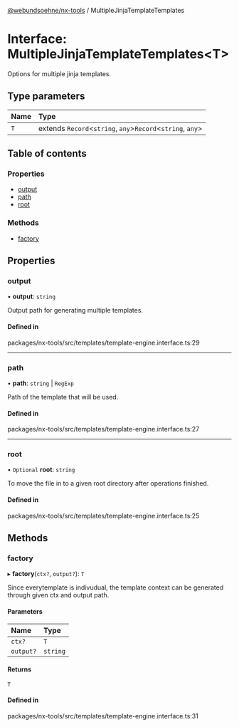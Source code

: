 [@webundsoehne/nx-tools](../README.md) / MultipleJinjaTemplateTemplates

# Interface: MultipleJinjaTemplateTemplates<T\>

Options for multiple jinja templates.

## Type parameters

| Name | Type                                                         |
| :--- | :----------------------------------------------------------- |
| `T`  | extends `Record`<`string`, `any`\>`Record`<`string`, `any`\> |

## Table of contents

### Properties

- [output](MultipleJinjaTemplateTemplates.md#output)
- [path](MultipleJinjaTemplateTemplates.md#path)
- [root](MultipleJinjaTemplateTemplates.md#root)

### Methods

- [factory](MultipleJinjaTemplateTemplates.md#factory)

## Properties

### output

• **output**: `string`

Output path for generating multiple templates.

#### Defined in

packages/nx-tools/src/templates/template-engine.interface.ts:29

---

### path

• **path**: `string` \| `RegExp`

Path of the template that will be used.

#### Defined in

packages/nx-tools/src/templates/template-engine.interface.ts:27

---

### root

• `Optional` **root**: `string`

To move the file in to a given root directory after operations finished.

#### Defined in

packages/nx-tools/src/templates/template-engine.interface.ts:25

## Methods

### factory

▸ **factory**(`ctx?`, `output?`): `T`

Since everytemplate is indivudual, the template context can be generated through given ctx and output path.

#### Parameters

| Name      | Type     |
| :-------- | :------- |
| `ctx?`    | `T`      |
| `output?` | `string` |

#### Returns

`T`

#### Defined in

packages/nx-tools/src/templates/template-engine.interface.ts:31
